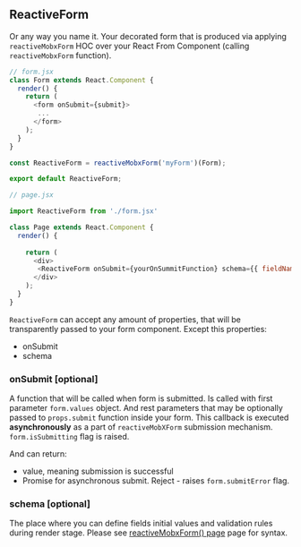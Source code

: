 ## ReactiveForm

Or any way you name it. Your decorated form that is produced via applying `reactiveMobxForm` HOC over your React From Component (calling `reactiveMobxForm` function).


```javascript
// form.jsx
class Form extends React.Component {
  render() { 
    return (
      <form onSubmit={submit}>
       ...
      </form>
    );
  }
}

const ReactiveForm = reactiveMobxForm('myForm')(Form); 

export default ReactiveForm;
```

```javascript
// page.jsx

import ReactiveForm from './form.jsx'

class Page extends React.Component {
  render() {
    
    return (
      <div>
       <ReactiveForm onSubmit={yourOnSummitFunction} schema={{ fieldName:'fieldInitialValue' }}>
      </div>
    );
  }
}

```

`ReactiveForm` can accept any amount of properties, that will be transparently passed to your form component. Except this properties:
- onSubmit
- schema

### onSubmit [optional] 
A function that will be called when form is submitted. Is called with first parameter `form.values` object. And rest parameters that may be optionally passed to `props.submit` function inside your form. This callback is executed **asynchronously** as a part of `reactiveMobXForm` submission mechanism. `form.isSubmitting` flag is raised.

And can return:
- value, meaning submission is successful
- Promise for asynchronous submit. Reject - raises `form.submitError` flag.

### schema [optional] 
The place where you can define fields initial values and validation rules during render stage.
Please see [reactiveMobxForm() page](/reactive-mobx-form/#/api/reactiveMobxForm) page for syntax.

